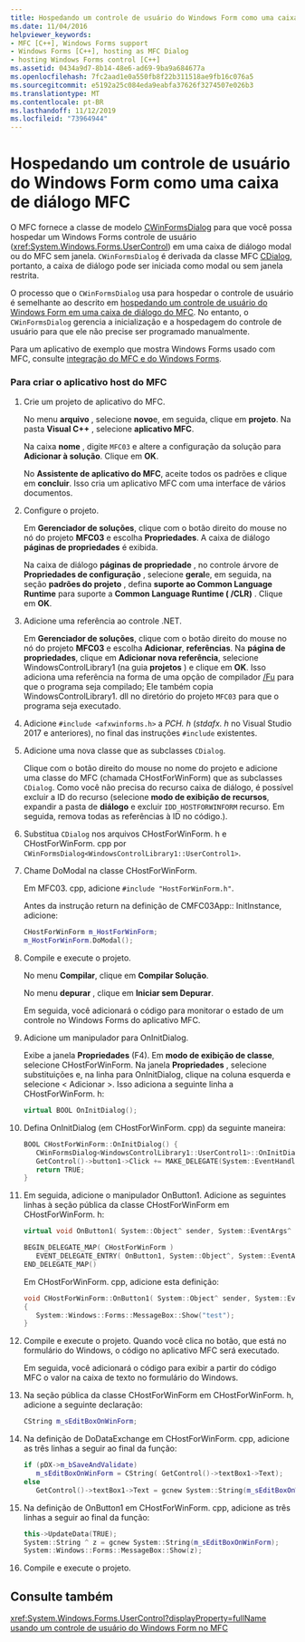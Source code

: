 ```yaml
---
title: Hospedando um controle de usuário do Windows Form como uma caixa de diálogo MFC
ms.date: 11/04/2016
helpviewer_keywords:
- MFC [C++], Windows Forms support
- Windows Forms [C++], hosting as MFC Dialog
- hosting Windows Forms control [C++]
ms.assetid: 0434a9d7-8b14-48e6-ad69-9ba9a684677a
ms.openlocfilehash: 7fc2aad1e0a550fb8f22b311518ae9fb16c076a5
ms.sourcegitcommit: e5192a25c084eda9eabfa37626f3274507e026b3
ms.translationtype: MT
ms.contentlocale: pt-BR
ms.lasthandoff: 11/12/2019
ms.locfileid: "73964944"
---
```

# <a name="hosting-a-windows-form-user-control-as-an-mfc-dialog-box"></a>Hospedando um controle de usuário do Windows Form como uma caixa de diálogo MFC

O MFC fornece a classe de modelo [CWinFormsDialog](../mfc/reference/cwinformsdialog-class.md) para que você possa hospedar um Windows Forms controle de usuário (<xref:System.Windows.Forms.UserControl>) em uma caixa de diálogo modal ou do MFC sem janela. `CWinFormsDialog` é derivada da classe MFC [CDialog](../mfc/reference/cdialog-class.md), portanto, a caixa de diálogo pode ser iniciada como modal ou sem janela restrita.

O processo que o `CWinFormsDialog` usa para hospedar o controle de usuário é semelhante ao descrito em [hospedando um controle de usuário do Windows Form em uma caixa de diálogo do MFC](../dotnet/hosting-a-windows-form-user-control-in-an-mfc-dialog-box.md). No entanto, o `CWinFormsDialog` gerencia a inicialização e a hospedagem do controle de usuário para que ele não precise ser programado manualmente.

Para um aplicativo de exemplo que mostra Windows Forms usado com MFC, consulte [integração do MFC e do Windows Forms](https://www.microsoft.com/download/details.aspx?id=2113).

### <a name="to-create-the-mfc-host-application"></a>Para criar o aplicativo host do MFC

1. Crie um projeto de aplicativo do MFC.

   No menu **arquivo** , selecione **novo**e, em seguida, clique em **projeto**. Na pasta **Visual C++**  , selecione **aplicativo MFC**.

   Na caixa **nome** , digite `MFC03` e altere a configuração da solução para **Adicionar à solução**. Clique em **OK**.

   No **Assistente de aplicativo do MFC**, aceite todos os padrões e clique em **concluir**. Isso cria um aplicativo MFC com uma interface de vários documentos.

1. Configure o projeto.

   Em **Gerenciador de soluções**, clique com o botão direito do mouse no nó do projeto **MFC03** e escolha **Propriedades**. A caixa de diálogo **páginas de propriedades** é exibida.

   Na caixa de diálogo **páginas de propriedade** , no controle árvore de **Propriedades de configuração** , selecione **geral**e, em seguida, na seção **padrões do projeto** , defina **suporte ao Common Language Runtime** para suporte a **Common Language Runtime ( /CLR)** . Clique em **OK**.

1. Adicione uma referência ao controle .NET.

   Em **Gerenciador de soluções**, clique com o botão direito do mouse no nó do projeto **MFC03** e escolha **Adicionar**, **referências**. Na **página de propriedades**, clique em **Adicionar nova referência**, selecione WindowsControlLibrary1 (na guia **projetos** ) e clique em **OK**. Isso adiciona uma referência na forma de uma opção de compilador [/Fu](../build/reference/fu-name-forced-hash-using-file.md) para que o programa seja compilado; Ele também copia WindowsControlLibrary1. dll no diretório do projeto `MFC03` para que o programa seja executado.

1. Adicione `#include <afxwinforms.h>` a *PCH. h* (*stdafx. h* no Visual Studio 2017 e anteriores), no final das instruções `#include` existentes.

1. Adicione uma nova classe que as subclasses `CDialog`.

   Clique com o botão direito do mouse no nome do projeto e adicione uma classe do MFC (chamada CHostForWinForm) que as subclasses `CDialog`. Como você não precisa do recurso caixa de diálogo, é possível excluir a ID do recurso (selecione **modo de exibição de recursos**, expandir a pasta de **diálogo** e excluir `IDD_HOSTFORWINFORM` recurso.  Em seguida, remova todas as referências à ID no código.).

1. Substitua `CDialog` nos arquivos CHostForWinForm. h e CHostForWinForm. cpp por `CWinFormsDialog<WindowsControlLibrary1::UserControl1>`.

1. Chame DoModal na classe CHostForWinForm.

   Em MFC03. cpp, adicione `#include "HostForWinForm.h"`.

   Antes da instrução return na definição de CMFC03App:: InitInstance, adicione:

    ```cpp
    CHostForWinForm m_HostForWinForm;
    m_HostForWinForm.DoModal();
    ```

1. Compile e execute o projeto.

   No menu **Compilar**, clique em **Compilar Solução**.

   No menu **depurar** , clique em **Iniciar sem Depurar**.

   Em seguida, você adicionará o código para monitorar o estado de um controle no Windows Forms do aplicativo MFC.

1. Adicione um manipulador para OnInitDialog.

   Exibe a janela **Propriedades** (F4). Em **modo de exibição de classe**, selecione CHostForWinForm. Na janela **Propriedades** , selecione substituições e, na linha para OnInitDialog, clique na coluna esquerda e selecione \< Adicionar >. Isso adiciona a seguinte linha a CHostForWinForm. h:

    ```cpp
    virtual BOOL OnInitDialog();
    ```

1. Defina OnInitDialog (em CHostForWinForm. cpp) da seguinte maneira:

    ```cpp
    BOOL CHostForWinForm::OnInitDialog() {
       CWinFormsDialog<WindowsControlLibrary1::UserControl1>::OnInitDialog();
       GetControl()->button1->Click += MAKE_DELEGATE(System::EventHandler, OnButton1);
       return TRUE;
    }
    ```

1. Em seguida, adicione o manipulador OnButton1. Adicione as seguintes linhas à seção pública da classe CHostForWinForm em CHostForWinForm. h:

    ```cpp
    virtual void OnButton1( System::Object^ sender, System::EventArgs^ e );

    BEGIN_DELEGATE_MAP( CHostForWinForm )
       EVENT_DELEGATE_ENTRY( OnButton1, System::Object^, System::EventArgs^ );
    END_DELEGATE_MAP()
    ```

   Em CHostForWinForm. cpp, adicione esta definição:

    ```cpp
    void CHostForWinForm::OnButton1( System::Object^ sender, System::EventArgs^ e )
    {
       System::Windows::Forms::MessageBox::Show("test");
    }
    ```

1. Compile e execute o projeto. Quando você clica no botão, que está no formulário do Windows, o código no aplicativo MFC será executado.

    Em seguida, você adicionará o código para exibir a partir do código MFC o valor na caixa de texto no formulário do Windows.

1. Na seção pública da classe CHostForWinForm em CHostForWinForm. h, adicione a seguinte declaração:

    ```cpp
    CString m_sEditBoxOnWinForm;
    ```

1. Na definição de DoDataExchange em CHostForWinForm. cpp, adicione as três linhas a seguir ao final da função:

    ```cpp
    if (pDX->m_bSaveAndValidate)
       m_sEditBoxOnWinForm = CString( GetControl()->textBox1->Text);
    else
       GetControl()->textBox1->Text = gcnew System::String(m_sEditBoxOnWinForm);
    ```

1. Na definição de OnButton1 em CHostForWinForm. cpp, adicione as três linhas a seguir ao final da função:

    ```cpp
    this->UpdateData(TRUE);
    System::String ^ z = gcnew System::String(m_sEditBoxOnWinForm);
    System::Windows::Forms::MessageBox::Show(z);
    ```

1. Compile e execute o projeto.

## <a name="see-also"></a>Consulte também

<xref:System.Windows.Forms.UserControl?displayProperty=fullName>
[usando um controle de usuário do Windows Form no MFC](../dotnet/using-a-windows-form-user-control-in-mfc.md)
